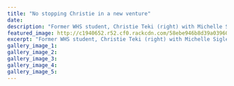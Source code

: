 ```yaml
---
title: "No stopping Christie in a new venture"
date: 
description: "Former WHS student, Christie Teki (right) with Michelle Sigley and their first children's book, Mummy Has Wheels..."
featured_image: http://c1940652.r52.cf0.rackcdn.com/58ebe946b8d39a03960001de/Christie-Teki-ex-with-new-book-midweek-6-April-2017.jpg
excerpt: "Former WHS student, Christie Teki (right) with Michelle Sigley and their first children's book, Mummy Has Wheels."
gallery_image_1: 
gallery_image_2: 
gallery_image_3: 
gallery_image_4: 
gallery_image_5: 
---
```

